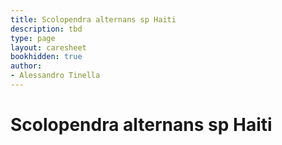 ```yaml
---
title: Scolopendra alternans sp Haiti
description: tbd
type: page
layout: caresheet
bookhidden: true
author:
- Alessandro Tinella
---
```

# Scolopendra alternans sp Haiti 
